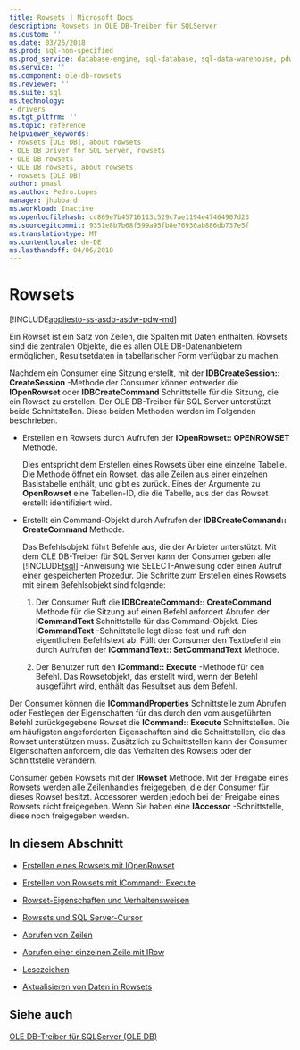 ```yaml
---
title: Rowsets | Microsoft Docs
description: Rowsets in OLE DB-Treiber für SQLServer
ms.custom: ''
ms.date: 03/26/2018
ms.prod: sql-non-specified
ms.prod_service: database-engine, sql-database, sql-data-warehouse, pdw
ms.service: ''
ms.component: ole-db-rowsets
ms.reviewer: ''
ms.suite: sql
ms.technology:
- drivers
ms.tgt_pltfrm: ''
ms.topic: reference
helpviewer_keywords:
- rowsets [OLE DB], about rowsets
- OLE DB Driver for SQL Server, rowsets
- OLE DB rowsets
- OLE DB rowsets, about rowsets
- rowsets [OLE DB]
author: pmasl
ms.author: Pedro.Lopes
manager: jhubbard
ms.workload: Inactive
ms.openlocfilehash: cc869e7b45716113c529c7ae1194e47464907d23
ms.sourcegitcommit: 9351e8b7b68f599a95fb8e76930ab886db737e5f
ms.translationtype: MT
ms.contentlocale: de-DE
ms.lasthandoff: 04/06/2018
---
```

# <a name="rowsets"></a>Rowsets
[!INCLUDE[appliesto-ss-asdb-asdw-pdw-md](../../../includes/appliesto-ss-asdb-asdw-pdw-md.md)]

  Ein Rowset ist ein Satz von Zeilen, die Spalten mit Daten enthalten. Rowsets sind die zentralen Objekte, die es allen OLE DB-Datenanbietern ermöglichen, Resultsetdaten in tabellarischer Form verfügbar zu machen.  
  
 Nachdem ein Consumer eine Sitzung erstellt, mit der **IDBCreateSession:: CreateSession** -Methode der Consumer können entweder die **IOpenRowset** oder **IDBCreateCommand** Schnittstelle für die Sitzung, die ein Rowset zu erstellen. Der OLE DB-Treiber für SQL Server unterstützt beide Schnittstellen. Diese beiden Methoden werden im Folgenden beschrieben.  
  
-   Erstellen ein Rowsets durch Aufrufen der **IOpenRowset:: OPENROWSET** Methode.  
  
     Dies entspricht dem Erstellen eines Rowsets über eine einzelne Tabelle. Die Methode öffnet ein Rowset, das alle Zeilen aus einer einzelnen Basistabelle enthält, und gibt es zurück. Eines der Argumente zu **OpenRowset** eine Tabellen-ID, die die Tabelle, aus der das Rowset erstellt identifiziert wird.  
  
-   Erstellt ein Command-Objekt durch Aufrufen der **IDBCreateCommand:: CreateCommand** Methode.  
  
     Das Befehlsobjekt führt Befehle aus, die der Anbieter unterstützt. Mit dem OLE DB-Treiber für SQL Server kann der Consumer geben alle [!INCLUDE[tsql](../../../includes/tsql-md.md)] -Anweisung wie SELECT-Anweisung oder einen Aufruf einer gespeicherten Prozedur. Die Schritte zum Erstellen eines Rowsets mit einem Befehlsobjekt sind folgende:  
  
    1.  Der Consumer Ruft die **IDBCreateCommand:: CreateCommand** Methode für die Sitzung auf einen Befehl anfordert Abrufen der **ICommandText** Schnittstelle für das Command-Objekt. Dies **ICommandText** -Schnittstelle legt diese fest und ruft den eigentlichen Befehlstext ab. Füllt der Consumer den Textbefehl ein durch Aufrufen der **ICommandText:: SetCommandText** Methode.  
  
    2.  Der Benutzer ruft den **ICommand:: Execute** -Methode für den Befehl. Das Rowsetobjekt, das erstellt wird, wenn der Befehl ausgeführt wird, enthält das Resultset aus dem Befehl.  
  
 Der Consumer können die **ICommandProperties** Schnittstelle zum Abrufen oder Festlegen der Eigenschaften für das durch den vom ausgeführten Befehl zurückgegebene Rowset die **ICommand:: Execute** Schnittstellen. Die am häufigsten angeforderten Eigenschaften sind die Schnittstellen, die das Rowset unterstützen muss. Zusätzlich zu Schnittstellen kann der Consumer Eigenschaften anfordern, die das Verhalten des Rowsets oder der Schnittstelle verändern.  
  
 Consumer geben Rowsets mit der **IRowset** Methode. Mit der Freigabe eines Rowsets werden alle Zeilenhandles freigegeben, die der Consumer für dieses Rowset besitzt. Accessoren werden jedoch bei der Freigabe eines Rowsets nicht freigegeben. Wenn Sie haben eine **IAccessor** -Schnittstelle, diese noch freigegeben werden.  
  
## <a name="in-this-section"></a>In diesem Abschnitt  
  
-   [Erstellen eines Rowsets mit IOpenRowset](../../oledb/ole-db-rowsets/creating-a-rowset-with-iopenrowset.md)  
  
-   [Erstellen von Rowsets mit ICommand:: Execute](../../oledb/ole-db-rowsets/creating-rowsets-with-icommand-execute.md)  
  
-   [Rowset-Eigenschaften und Verhaltensweisen](../../oledb/ole-db-rowsets/rowset-properties-and-behaviors.md)  
  
-   [Rowsets und SQL Server-Cursor](../../oledb/ole-db-rowsets/rowsets-and-sql-server-cursors.md)  
  
-   [Abrufen von Zeilen](../../oledb/ole-db-rowsets/fetching-rows.md)  
  
-   [Abrufen einer einzelnen Zeile mit IRow](../../oledb/ole-db-rowsets/fetching-a-single-row-with-irow.md)  
  
-   [Lesezeichen](../../oledb/ole-db-rowsets/bookmarks.md)  
  
-   [Aktualisieren von Daten in Rowsets](../../oledb/ole-db-rowsets/updating-data-in-rowsets.md)  
  
## <a name="see-also"></a>Siehe auch  
 [OLE DB-Treiber für SQLServer &#40;OLE DB&#41;](../../oledb/ole-db/oledb-driver-for-sql-server-ole-db.md)  
  
  
